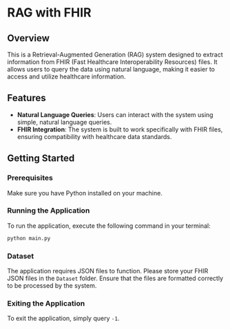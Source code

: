 # RAG with FHIR

## Overview
This is a Retrieval-Augmented Generation (RAG) system designed to extract information from FHIR (Fast Healthcare Interoperability Resources) files. It allows users to query the data using natural language, making it easier to access and utilize healthcare information.

## Features
- **Natural Language Queries**: Users can interact with the system using simple, natural language queries.
- **FHIR Integration**: The system is built to work specifically with FHIR files, ensuring compatibility with healthcare data standards.

## Getting Started

### Prerequisites
Make sure you have Python installed on your machine.

### Running the Application
To run the application, execute the following command in your terminal:

```bash
python main.py
```

### Dataset
The application requires JSON files to function. Please store your FHIR JSON files in the `Dataset` folder. Ensure that the files are formatted correctly to be processed by the system.

### Exiting the Application
To exit the application, simply query `-1`.


